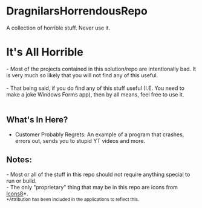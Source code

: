 # DragnilarsHorrendousRepo
A collection of horrible stuff. Never use it. 

<h1>It's All Horrible</h1>
- Most of the projects contained in this solution/repo are intentionally bad. It is very much so likely that you will not find any of this useful.
<br><br>
- That being said, if you do find any of this stuff useful (I.E. You need to make a joke Windows Forms app), then by all means, feel free to use it.
<br><br>

<h2>What's In Here?</h2>
<ul>
<li>Customer Probably Regrets:  An example of a program that crashes, errors out, sends you to stupid YT videos and more.</u></li>
</ul>

<h2>Notes:</h2>
- Most or all of the stuff in this repo should not require anything special to run or build. <br>
- The only "proprietary" thing that may be in this repo are icons from <a href="http://www.icons8.com">Icons8</a>*.<br>
<sub>*Attribution has been included in the applications to reflect this.</sub>
